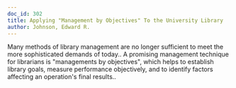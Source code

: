 ```yaml
---
doc_id: 302
title: Applying "Management by Objectives" To the University Library
author: Johnson, Edward R.
---
```


Many methods of library management are no longer sufficient to meet the more
sophisticated demands of today.. A promising management technique for 
librarians is "managements by objectives", which helps to establish library 
goals, measure performance objectively, and to identify factors affecting an
operation's final results..